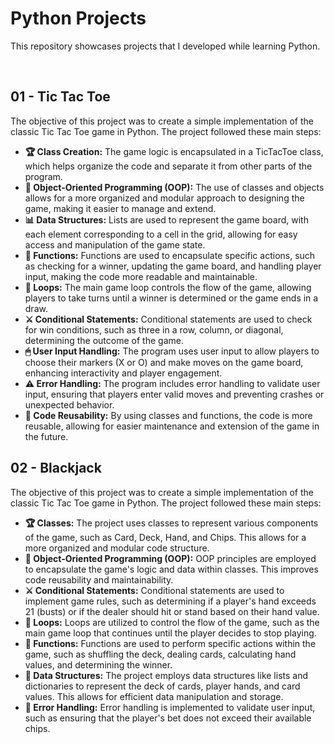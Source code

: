 <!DOCTYPE html>
<html>
<body>
  <h1>Python Projects</h1>
  <p>This repository showcases projects that I developed while learning Python.</p><br>
  
  <h2 id="tic-tac-toe" href='https://github.com/nicolassouz4/Python/blob/793b31bfa87d9432911ffac28f83ef812f3930a5/Projects/01%20-%20TIC%20TAC%20TOE.ipynb'> 01 - Tic Tac Toe</h2>
  <p>The objective of this project was to create a simple implementation of the classic Tic Tac Toe game in Python. The project followed these main steps:</p>
  <ul>
    <li><strong>&#127942; Class Creation:</strong> The game logic is encapsulated in a TicTacToe class, which helps organize the code and separate it from other parts of the program.</li>
    <li><strong>&#128260; Object-Oriented Programming (OOP):</strong> The use of classes and objects allows for a more organized and modular approach to designing the game, making it easier to manage and extend.</li>
    <li><strong>&#128202; Data Structures:</strong> Lists are used to represent the game board, with each element corresponding to a cell in the grid, allowing for easy access and manipulation of the game state.</li>
    <li><strong>&#127919; Functions:</strong> Functions are used to encapsulate specific actions, such as checking for a winner, updating the game board, and handling player input, making the code more readable and maintainable.</li>
    <li><strong>&#128260; Loops:</strong> The main game loop controls the flow of the game, allowing players to take turns until a winner is determined or the game ends in a draw.</li>
    <li><strong>&#9876; Conditional Statements:</strong> Conditional statements are used to check for win conditions, such as three in a row, column, or diagonal, determining the outcome of the game.</li>
    <li><strong>&#128433; User Input Handling:</strong> The program uses user input to allow players to choose their markers (X or O) and make moves on the game board, enhancing interactivity and player engagement.</li>
    <li><strong>&#9888; Error Handling:</strong> The program includes error handling to validate user input, ensuring that players enter valid moves and preventing crashes or unexpected behavior.</li>
    <li><strong>&#128257; Code Reusability:</strong> By using classes and functions, the code is more reusable, allowing for easier maintenance and extension of the game in the future.</li>
  </ul>

  <h2 id="blackjack" href='https://github.com/nicolassouz4/Python/blob/b330513899ab60d65b8bb6004a6e27c69ade8fce/Projects/02%20-%20BLACKJACK.ipynb'> 02 - Blackjack</h2>
  <p>The objective of this project was to create a simple implementation of the classic Tic Tac Toe game in Python. The project followed these main steps:</p>
  <ul>
        <li><strong>&#127942; Classes:</strong> The project uses classes to represent various components of the game, such as Card, Deck, Hand, and Chips. This allows for a more organized and modular code structure.</li>
        <li><strong>&#127919; Object-Oriented Programming (OOP):</strong> OOP principles are employed to encapsulate the game's logic and data within classes. This improves code reusability and maintainability.</li>
        <li><strong>&#9876; Conditional Statements:</strong> Conditional statements are used to implement game rules, such as determining if a player's hand exceeds 21 (busts) or if the dealer should hit or stand based on their hand value.</li>
        <li><strong>&#128260; Loops:</strong> Loops are utilized to control the flow of the game, such as the main game loop that continues until the player decides to stop playing.</li>
        <li><strong>&#128257; Functions:</strong> Functions are used to perform specific actions within the game, such as shuffling the deck, dealing cards, calculating hand values, and determining the winner.</li>
        <li><strong>&#127919; Data Structures:</strong> The project employs data structures like lists and dictionaries to represent the deck of cards, player hands, and card values. This allows for efficient data manipulation and storage.</li>
        <li><strong>&#128260; Error Handling:</strong> Error handling is implemented to validate user input, such as ensuring that the player's bet does not exceed their available chips.</li>
  </ul>

  
</body>
</html>

